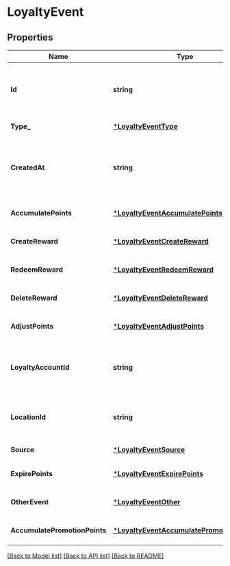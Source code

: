 # LoyaltyEvent

## Properties

 Name                          | Type                                                                                   | Description                                                                       | Notes                        
-------------------------------|----------------------------------------------------------------------------------------|-----------------------------------------------------------------------------------|------------------------------
 **Id**                        | **string**                                                                             | The Square-assigned ID of the loyalty event.                                      | [default to null]            
 **Type_**                     | [***LoyaltyEventType**](LoyaltyEventType.md)                                           |                                                                                   | [default to null]            
 **CreatedAt**                 | **string**                                                                             | The timestamp when the event was created, in RFC 3339 format.                     | [default to null]            
 **AccumulatePoints**          | [***LoyaltyEventAccumulatePoints**](LoyaltyEventAccumulatePoints.md)                   |                                                                                   | [optional] [default to null] 
 **CreateReward**              | [***LoyaltyEventCreateReward**](LoyaltyEventCreateReward.md)                           |                                                                                   | [optional] [default to null] 
 **RedeemReward**              | [***LoyaltyEventRedeemReward**](LoyaltyEventRedeemReward.md)                           |                                                                                   | [optional] [default to null] 
 **DeleteReward**              | [***LoyaltyEventDeleteReward**](LoyaltyEventDeleteReward.md)                           |                                                                                   | [optional] [default to null] 
 **AdjustPoints**              | [***LoyaltyEventAdjustPoints**](LoyaltyEventAdjustPoints.md)                           |                                                                                   | [optional] [default to null] 
 **LoyaltyAccountId**          | **string**                                                                             | The ID of the [loyalty account](entity:LoyaltyAccount) associated with the event. | [default to null]            
 **LocationId**                | **string**                                                                             | The ID of the [location](entity:Location) where the event occurred.               | [optional] [default to null] 
 **Source**                    | [***LoyaltyEventSource**](LoyaltyEventSource.md)                                       |                                                                                   | [default to null]            
 **ExpirePoints**              | [***LoyaltyEventExpirePoints**](LoyaltyEventExpirePoints.md)                           |                                                                                   | [optional] [default to null] 
 **OtherEvent**                | [***LoyaltyEventOther**](LoyaltyEventOther.md)                                         |                                                                                   | [optional] [default to null] 
 **AccumulatePromotionPoints** | [***LoyaltyEventAccumulatePromotionPoints**](LoyaltyEventAccumulatePromotionPoints.md) |                                                                                   | [optional] [default to null] 

[[Back to Model list]](../README.md#documentation-for-models) [[Back to API list]](../README.md#documentation-for-api-endpoints) [[Back to README]](../README.md)

